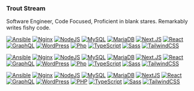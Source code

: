 <!-- 
Readme example:
https://github.com/othneildrew/Best-README-Template
-->

### Trout Stream
Software Engineer, Code Focused, Proficient in blank stares. Remarkably writes fishy code.

<!--
@ Tools
Sheilds: https://shields.io/
Simple Icons: https://simpleicons.org
Color Codes: https://htmlcolorcodes.com/
-->
[![Ansible](https://img.shields.io/badge/-Ansible-FFFFFF?logo=ansible&logoColor=EE0000&style=flat-square)](https://docs.ansible.com/)
[![Nginx](https://img.shields.io/badge/-nginx-FFFFFF?logo=nginx&logoColor=009639&style=flat-square)](https://nodejs.org/en/docs)
[![NodeJS](https://img.shields.io/badge/-Node.js-FFFFFF?logo=node.js&logoColor=339933&style=flat-square)](https://nodejs.org/en/docs)
[![MySQL](https://img.shields.io/badge/-MySQL-FFFFFF?logo=mysql&logoColor=4479A1&style=flat-square)](https://dev.mysql.com/doc/)
[![MariaDB](https://img.shields.io/badge/-MariaDB-FFFFFF?logo=mariadb&logoColor=003545&style=flat-square)](https://mariadb.org/documentation/)
[![Next.JS](https://img.shields.io/badge/-Next.js-FFFFFF?logo=next.js&logoColor=black&style=flat-square)](https://nextjs.org/docs)
[![React](https://img.shields.io/badge/-React-FFFFFF?logo=react&logoColor=61DAFB&style=flat-square)](https://react.dev/reference/react)
[![GraphQL](https://img.shields.io/badge/-GraphQL-FFFFFF?logo=graphql&logoColor=E10098&style=flat-square)](https://graphql.org/learn/)
[![WordPress](https://img.shields.io/badge/-WordPress-FFFFFF?logo=wordpress&logoColor=21759B&style=flat-square)](https://developers.wpengine.com/)
[![Php](https://img.shields.io/badge/-Php-FFFFFF?logo=php&logoColor=777BB4&style=flat-square)](https://php.net)
[![TypeScript](https://img.shields.io/badge/-TypeScript-FFFFFF?logo=typescript&logoColor=3178C6&style=flat-square)](https://www.typescriptlang.org/)
[![Sass](https://img.shields.io/badge/-Sass-FFFFFF?logo=sass&logoColor=CC6699&style=flat-square)](https://sass-lang.com/documentation/)
[![TailwindCSS](https://img.shields.io/badge/-Tailwind%20CSS-FFFFFF?logo=tailwind-css&logoColor=06B6D4&style=flat-square)](https://v2.tailwindcss.com/docs)

[![Ansible](https://img.shields.io/badge/-Ansible-EE0000?logo=ansible&logoColor=FFFFFF&style=flat-square)](https://docs.ansible.com/)
[![Nginx](https://img.shields.io/badge/-nginx-009639?logo=nginx&logoColor=FFFFFF&style=flat-square)](https://nodejs.org/en/docs)
[![NodeJS](https://img.shields.io/badge/-Node.js-339933?logo=node.js&logoColor=white&style=flat-square)](https://nodejs.org/en/docs)
[![MySQL](https://img.shields.io/badge/-MySQL-4479A1?logo=mysql&logoColor=FFFFFF&style=flat-square)](https://dev.mysql.com/doc/)
[![MariaDB](https://img.shields.io/badge/-MariaDB-003545?logo=mariadb&logoColor=FFFFFF&style=flat-square)](https://mariadb.org/documentation/)
[![Next.JS](https://img.shields.io/badge/-Next.js-000000?logo=next.js&logoColor=white&style=flat-square)](https://nextjs.org/docs)
[![React](https://img.shields.io/badge/-React-61DAFB?logo=react&logoColor=FFFFFF&style=flat-square)](https://react.dev/reference/react)
[![GraphQL](https://img.shields.io/badge/-GraphQL-E10098?logo=graphql&logoColor=FFFFFF&style=flat-square)](https://graphql.org/learn/)
[![WordPress](https://img.shields.io/badge/-WordPress-21759B?logo=wordpress&logoColor=FFFFFF&style=flat-square)](https://developers.wpengine.com/)
[![Php](https://img.shields.io/badge/-Php-777BB4?logo=php&logoColor=FFFFFF&style=flat-square)](https://php.net)
[![TypeScript](https://img.shields.io/badge/-TypeScript-3178C6?logo=typescript&logoColor=white&style=flat-square)](https://www.typescriptlang.org/)
[![Sass](https://img.shields.io/badge/-Sass-CC6699?logo=sass&logoColor=white&style=flat-square)](https://sass-lang.com/documentation/)
[![TailwindCSS](https://img.shields.io/badge/-Tailwind%20CSS-06B6D4?logo=tailwind-css&logoColor=white&style=flat-square)](https://v2.tailwindcss.com/docs)


[![Ansible](https://img.shields.io/badge/Ansible-000000?style=for-the-badge&logo=ansible&logoColor=white)]()
[![Nginx](https://img.shields.io/badge/Nginx-009639?style=for-the-badge&logo=nginx&logoColor=white)]()
[![NodeJS](https://img.shields.io/badge/Node.js-339933?style=for-the-badge&logo=nodedotjs&logoColor=white)]()
[![MySQL](https://img.shields.io/badge/MySQL-005C84?style=for-the-badge&logo=mysql&logoColor=white)]()
[![MariaDB](https://img.shields.io/badge/MariaDB-003545?style=for-the-badge&logo=mariadb&logoColor=white)]()
[![NextJS](https://img.shields.io/badge/next.js-000000?style=for-the-badge&logo=nextdotjs&logoColor=white)]()
[![React](https://img.shields.io/badge/React-20232A?style=for-the-badge&logo=react&logoColor=61DAFB)]()
[![GraphQL](https://img.shields.io/badge/GraphQl-E10098?style=for-the-badge&logo=graphql&logoColor=white)]()
[![WordPress](https://img.shields.io/badge/Wordpress-21759B?style=for-the-badge&logo=wordpress&logoColor=white)]()
[![PHP](https://img.shields.io/badge/PHP-777BB4?style=for-the-badge&logo=php&logoColor=white)]()
[![TypeScript](https://img.shields.io/badge/TypeScript-007ACC?style=for-the-badge&logo=typescript&logoColor=white)]()
[![Sass](https://img.shields.io/badge/Sass-CC6699?style=for-the-badge&logo=sass&logoColor=white)]()
[![TailwindCSS](https://img.shields.io/badge/Tailwind_CSS-38B2AC?style=for-the-badge&logo=tailwind-css&logoColor=white)]()

<!--
@ README TEMPLATES
Project ReadME: https://github.com/othneildrew/Best-README-Template
-->


<!--
**troutstream/troutstream** is a ✨ _special_ ✨ repository because its `README.md` (this file) appears on your GitHub profile.

Here are some ideas to get you started:

- 🔭 I’m currently working on ...
- 🌱 I’m currently learning ...
- 👯 I’m looking to collaborate on ...
- 🤔 I’m looking for help with ...
- 💬 Ask me about ...
- 📫 How to reach me: ...
- 😄 Pronouns: ...
- ⚡ Fun fact: ...
-->
